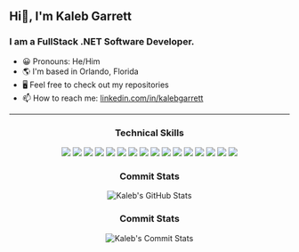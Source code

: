 <h2>Hi👋, I'm Kaleb Garrett</h2>
<h3>I am a FullStack .NET Software Developer.</h3>

- 😀 Pronouns: He/Him
- 🌎 I'm based in Orlando, Florida
- 🖥️ Feel free to check out my repositories
- 📫 How to reach me: <a href="https://www.linkedin.com/in/kalebgarrett">linkedin.com/in/kalebgarrett</a>

---

<div align="center">
    <h3>Technical Skills</h3>
    <img src="https://img.shields.io/badge/HTML5%20-%23E34F26.svg?&style=for-the-badge&logo=html5&logoColor=white&style=flat">
    <img src="https://img.shields.io/badge/CSS3%20-%231572B6.svg?&style=for-the-badge&logo=css3&logoColor=white&style=flat">
    <img src="https://img.shields.io/badge/Bootstrap-563D7C?style=for-the-badge&logo=bootstrap&logoColor=white&style=flat">
    <img src="https://img.shields.io/badge/JavaScript%20-%23323330.svg?&style=for-the-badge&logo=javascript&logoColor=%23F7DF1E&style=flat">
    <img src="https://img.shields.io/badge/jQuery%20-%230769AD.svg?logo=jquery&logoColor=#0769AD&style=flat">
    <img src="https://img.shields.io/badge/Rider-000000?style=for-the-badge&logo=Rider&logoColor=white&style=flat">
    <img src="https://img.shields.io/badge/Visual_Studio-5C2D91?style=for-the-badge&logo=visual%20studio&logoColor=white&style=flat">
    <img src="https://img.shields.io/badge/Visual_Studio_Code-0078D4?style=for-the-badge&logo=visual%20studio%20code&logoColor=white&style=flat">
    <img src="https://img.shields.io/badge/microsoft%20azure-0089D6?style=for-the-badge&logo=microsoft-azure&logoColor=white&style=flat">
    <img src="https://img.shields.io/badge/MongoDB-4EA94B?style=for-the-badge&logo=mongodb&logoColor=white&style=flat">
    <img src="https://img.shields.io/badge/MySQL-316192?style=for-the-badge&logo=mysql&logoColor=white&style=flate">
    <img src="https://img.shields.io/badge/SQL-%23DD0031.svg?&style=for-the-badge&logo=cloud&logoColor=white&style=flat">
    <img src="https://img.shields.io/badge/Git-F38020?style=for-the-badge&logo=Git&logoColor=white&style=flat">
    <img src="https://img.shields.io/badge/Docker%20-%231572B6.svg?&style=for-the-badge&logo=docker&logoColor=white&style=flat">
    <img src="https://img.shields.io/badge/.NET-5C2D91?style=for-the-badge&logo=.net&logoColor=white&style=flat">
    <img src="https://img.shields.io/badge/C%23-239120?style=for-the-badge&logo=c-sharp&logoColor=white&style=flat">
</div>

<div align="center">
    <h3>Commit Stats</h3>
    <img align="center" src="https://github-readme-stats.vercel.app/api?username=KalebGarrett&include_all_commits=true&count_private=true&show_icons=true&line_height=20&theme=radical&show_icons=true" alt="Kaleb's GitHub Stats">
</div>

<div align="center">
    <h3>Commit Stats</h3>
    <img align="center" src="https://github-readme-streak-stats.herokuapp.com/?user=KalebGarrett&theme=radical" alt="Kaleb's Commit Stats">
</div>


